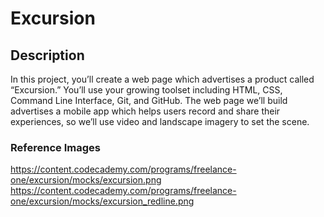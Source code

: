 # Excursion

## Description
In this project, you’ll create a web page which advertises a product called “Excursion.” You’ll use your growing toolset including HTML, CSS, Command Line Interface, Git, and GitHub. The web page we’ll build advertises a mobile app which helps users record and share their experiences, so we’ll use video and landscape imagery to set the scene.

### Reference Images
https://content.codecademy.com/programs/freelance-one/excursion/mocks/excursion.png
https://content.codecademy.com/programs/freelance-one/excursion/mocks/excursion_redline.png